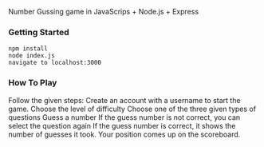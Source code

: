 Number Gussing game in JavaScrips + Node.js + Express

### Getting Started
    npm install
    node index.js
    navigate to localhost:3000

### How To Play
Follow the given steps:
  Create an account with a username to start the game.
  Choose the level of difficulty
  Choose one of the three given types of questions
  Guess a number
  If the guess number is not correct, you can select the question again
  If the guess number is correct, it shows the number of guesses it took.
  Your position comes up on the scoreboard.
